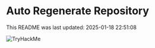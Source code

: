 # Auto Regenerate Repository

This README was last updated: 2025-01-18 22:51:08

 ![TryHackMe](https://tryhackme.com/badge/533634)